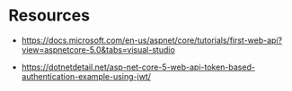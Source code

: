 # Resources
* https://docs.microsoft.com/en-us/aspnet/core/tutorials/first-web-api?view=aspnetcore-5.0&tabs=visual-studio

* https://dotnetdetail.net/asp-net-core-5-web-api-token-based-authentication-example-using-jwt/